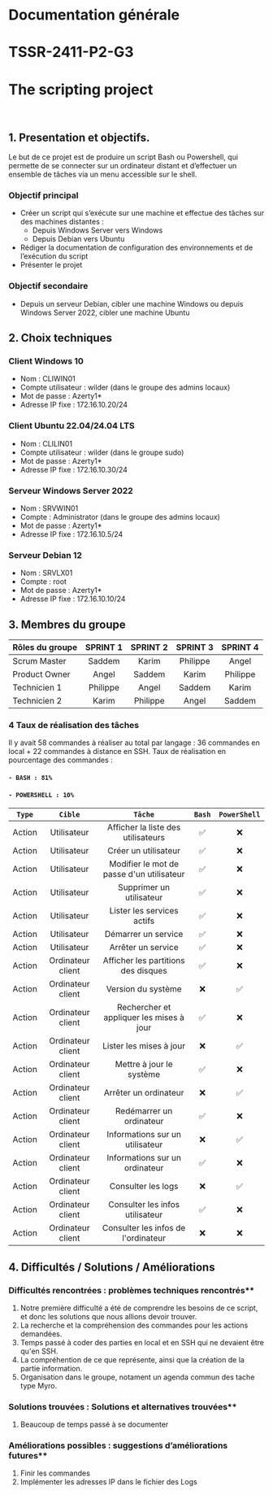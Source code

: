 # Documentation générale
# TSSR-2411-P2-G3 
# The scripting project
<br>

## 1. Presentation et objectifs.
Le but de ce projet est de produire un script Bash ou Powershell, qui permette de se connecter sur un ordinateur distant et d’effectuer un ensemble de tâches via un menu accessible sur le shell.

### Objectif principal
 * Créer un script qui s’exécute sur une machine et effectue des tâches sur des machines distantes :
    * Depuis Windows Server vers Windows
    * Depuis Debian vers Ubuntu
 * Rédiger la documentation de configuration des environnements et de l’exécution du script
 * Présenter le projet

### Objectif secondaire
 * Depuis un serveur Debian, cibler une machine Windows ou depuis Windows Server 2022, cibler une machine Ubuntu

## 2. Choix techniques

### Client Windows 10
  * Nom : CLIWIN01
  * Compte utilisateur : wilder (dans le groupe des admins locaux)
  * Mot de passe : Azerty1*
  * Adresse IP fixe : 172.16.10.20/24

### Client Ubuntu 22.04/24.04 LTS
  * Nom : CLILIN01
  * Compte utilisateur : wilder (dans le groupe sudo)
  * Mot de passe : Azerty1*
  * Adresse IP fixe : 172.16.10.30/24

### Serveur Windows Server 2022
  * Nom : SRVWIN01
  * Compte : Administrator (dans le groupe des admins locaux)
  * Mot de passe : Azerty1*
  * Adresse IP fixe : 172.16.10.5/24

### Serveur Debian 12
  * Nom : SRVLX01
  * Compte : root
  * Mot de passe : Azerty1*
  * Adresse IP fixe : 172.16.10.10/24

## 3. Membres du groupe


| Rôles du groupe | SPRINT 1 | SPRINT 2 | SPRINT 3 | SPRINT 4 |  
|:--------| :-------: | :-----------: | :-----------: | :--------: |
| Scrum Master  | Saddem  | Karim | Philippe | Angel | 
| Product Owner |  Angel | Saddem |  Karim | Philippe |  
| Technicien 1  |  Philippe |  Angel | Saddem | Karim |
| Technicien 2 |  Karim | Philippe | Angel | Saddem | 


### 4 Taux de réalisation des tâches
Il y avait 58 commandes à réaliser au total par langage :
36 commandes en local + 22 commandes à distance en SSH.
Taux de réalisation en pourcentage des commandes :
#### `- BASH : 81%`
#### `- POWERSHELL : 10%`


|`Type`|`Cible`|`Tâche`|`Bash`|`PowerShell`|
|:-:|:-:|:-:|:-:|:-:|
|Action|Utilisateur|Afficher la liste des utilisateurs|:white_check_mark:|:x:|
|Action|Utilisateur|Créer un utilisateur|:white_check_mark:|:x:|
|Action|Utilisateur|Modifier le mot de passe d'un utilisateur|:white_check_mark:|:x:|
|Action|Utilisateur|Supprimer un utilisateur|:white_check_mark:|:x:|
|Action|Utilisateur|Lister les services actifs|:white_check_mark:|:x:|
|Action|Utilisateur|Démarrer un service|:white_check_mark:|:x:|
|Action|Utilisateur|Arrêter un service|:white_check_mark:|:x:|
|Action|Ordinateur client|Afficher les partitions des disques|:white_check_mark:|:x:|
|Action|Ordinateur client |Version du système|:x:|:white_check_mark:|
|Action|Ordinateur client|Rechercher et appliquer les mises à jour|:white_check_mark:|:x:|
|Action|Ordinateur client|Lister les mises à jour|:x:|:white_check_mark:|
|Action|Ordinateur client|Mettre à jour le système|:white_check_mark:|:x:|
|Action|Ordinateur client|Arrêter un ordinateur|:x:|:white_check_mark:|
|Action|Ordinateur client|Redémarrer un ordinateur|:white_check_mark:|:x:|
|Action|Ordinateur client|Informations sur un utilisateur|:x:|:white_check_mark:|
|Action|Ordinateur client|Informations sur un ordinateur|:white_check_mark:|:x:|
|Action|Ordinateur client|Consulter les logs|:x:|:white_check_mark:|
|Action|Ordinateur client|Consulter les infos utilisateur|:white_check_mark:|:x:|
|Action|Ordinateur client|Consulter les infos de l'ordinateur|:x:|:x:|


## 4. Difficultés / Solutions / Améliorations

### Difficultés rencontrées : problèmes techniques rencontrés**

1) Notre première difficulté a été de comprendre les besoins de ce script, et donc les solutions que nous allions devoir trouver.
2) La recherche et la compréhension des commandes pour les actions demandées.
3) Temps passé à coder des parties en local et en SSH qui ne devaient être qu'en SSH.
4) La compréhention de ce que représente, ainsi que la création de la partie information.
5) Organisation dans le groupe, notament un agenda commun des tache type Myro.


### Solutions trouvées : Solutions et alternatives trouvées**
 1)  Beaucoup de temps passé à se documenter
 

### Améliorations possibles : suggestions d’améliorations futures**
1) Finir les commandes
2) Implémenter les adresses IP dans le fichier des Logs
